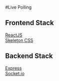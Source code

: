 #Live Polling

## Frontend Stack

[ReactJS](http://facebook.github.io/react/)  
[Skeleton CSS](http://getskeleton.com/)  

## Backend Stack

[Express](http://expressjs.com/)  
[Socket.io](http://socket.io/)  

